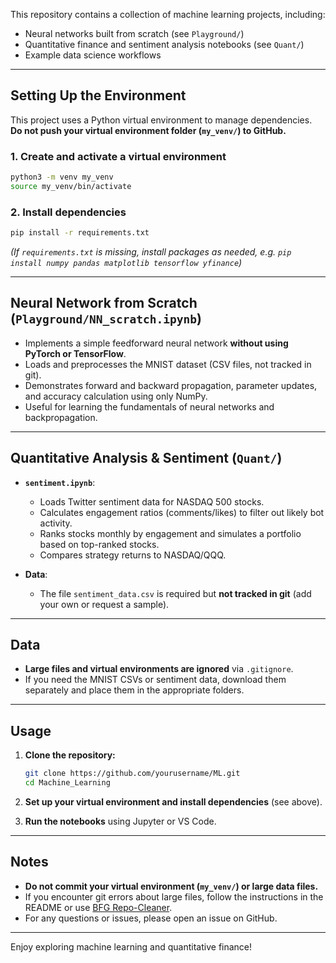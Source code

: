 
This repository contains a collection of machine learning projects, including:
- Neural networks built from scratch (see `Playground/`)
- Quantitative finance and sentiment analysis notebooks (see `Quant/`)
- Example data science workflows

---

## Setting Up the Environment

This project uses a Python virtual environment to manage dependencies.  
**Do not push your virtual environment folder (`my_venv/`) to GitHub.**

### 1. Create and activate a virtual environment

```bash
python3 -m venv my_venv
source my_venv/bin/activate
```

### 2. Install dependencies

```bash
pip install -r requirements.txt
```
*(If `requirements.txt` is missing, install packages as needed, e.g. `pip install numpy pandas matplotlib tensorflow yfinance`)*

---

## Neural Network from Scratch (`Playground/NN_scratch.ipynb`)

- Implements a simple feedforward neural network **without using PyTorch or TensorFlow**.
- Loads and preprocesses the MNIST dataset (CSV files, not tracked in git).
- Demonstrates forward and backward propagation, parameter updates, and accuracy calculation using only NumPy.
- Useful for learning the fundamentals of neural networks and backpropagation.

---

## Quantitative Analysis & Sentiment (`Quant/`)

- **`sentiment.ipynb`**:  
  - Loads Twitter sentiment data for NASDAQ 500 stocks.
  - Calculates engagement ratios (comments/likes) to filter out likely bot activity.
  - Ranks stocks monthly by engagement and simulates a portfolio based on top-ranked stocks.
  - Compares strategy returns to NASDAQ/QQQ.

- **Data**:  
  - The file `sentiment_data.csv` is required but **not tracked in git** (add your own or request a sample).

---

## Data

- **Large files and virtual environments are ignored** via `.gitignore`.
- If you need the MNIST CSVs or sentiment data, download them separately and place them in the appropriate folders.

---

## Usage

1. **Clone the repository:**
   ```bash
   git clone https://github.com/yourusername/ML.git
   cd Machine_Learning
   ```

2. **Set up your virtual environment and install dependencies** (see above).

3. **Run the notebooks** using Jupyter or VS Code.

---

## Notes

- **Do not commit your virtual environment (`my_venv/`) or large data files.**
- If you encounter git errors about large files, follow the instructions in the README or use [BFG Repo-Cleaner](https://rtyley.github.io/bfg-repo-cleaner/).
- For any questions or issues, please open an issue on GitHub.

---

Enjoy exploring machine learning and quantitative finance!
